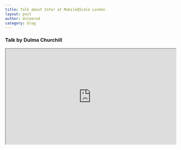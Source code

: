 ```yaml
---
title: Talk about Infer at Mobile@Scale London
layout: post
author: dulmarod
category: blog
---
```


### Talk by Dulma Churchill

<iframe width="560" height="315" src="https://www.facebook.com/plugins/video.php?width=560&height=315&href=https%3A%2F%2Fwww.facebook.com%2Fatscaleevents%2Fvideos%2F1708059786133785%2F&show_text=0"></iframe>
